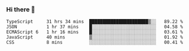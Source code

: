 ### Hi there 👋

<!--START_SECTION:waka-->
```text
TypeScript     31 hrs 34 mins  ██████████████████████▒░░   89.22 % 
JSON           1 hr 37 mins    █░░░░░░░░░░░░░░░░░░░░░░░░   04.58 % 
ECMAScript 6   1 hr 16 mins    █░░░░░░░░░░░░░░░░░░░░░░░░   03.61 % 
JavaScript     40 mins         ▒░░░░░░░░░░░░░░░░░░░░░░░░   01.92 % 
CSS            8 mins          ░░░░░░░░░░░░░░░░░░░░░░░░░   00.41 % 
```
<!--END_SECTION:waka-->

<!--
**arlenxuzj/arlenxuzj** is a ✨ _special_ ✨ repository because its `README.md` (this file) appears on your GitHub profile.

Here are some ideas to get you started:

- 🔭 I’m currently working on ...
- 🌱 I’m currently learning ...
- 👯 I’m looking to collaborate on ...
- 🤔 I’m looking for help with ...
- 💬 Ask me about ...
- 📫 How to reach me: ...
- 😄 Pronouns: ...
- ⚡ Fun fact: ...
-->
